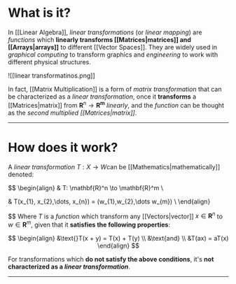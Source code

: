 # What is it?

In [[Linear Algebra]], *linear transformations* (or *linear mapping*) are *functions* which **linearly transforms [[Matrices|matrices]] and [[Arrays|arrays]]** to different [[Vector Spaces]]. They are widely used in *graphical computing* to transform graphics and *engineering* to work with different physical structures.

![[linear transformatinos.png]]

In fact, [[Matrix Multiplication]] is a form of *matrix transformation* that can be characterized as a *linear transformation*, once it **transforms** a [[Matrices|matrix]] from $\mathbf{R}^n \to \mathbf{R^m}$ *linearly*, and the *function* can be thought as the *second multiplied [[Matrices|matrix]]*.
___
# How does it work?
A *linear transformation* $T: X \to W$can be [[Mathematics|mathematically]] denoted:

$$
\begin{align}
& T: \mathbf{R}^n \to \mathbf{R}^m \\

& T(x_{1}, x_{2},\dots, x_{n}) = (w_{1},w_{2},\dots w_{m}) \\
\end{align}

$$
Where $T$ is a *function* which transform any [[Vectors|vector]] $x \in \mathbf{R}^n$ to $w \in \mathbf{R}^m$, given that it **satisfies the following properties**:

$$
\begin{align}
&\text{}T(x + y) = T(x) + T(y) \\
&\text{and} \\
&T(ax) = aT(x)
\end{align}
$$

For transformations which **do not satisfy the above conditions**, it's **not characterized as a *linear transformation***.
___
# 